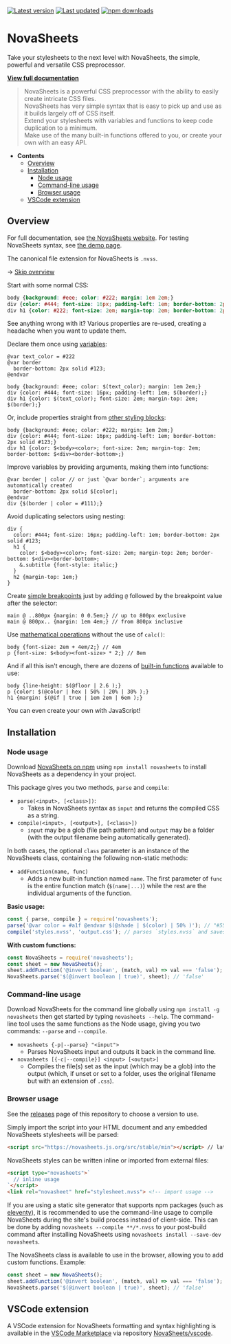 [![Latest version](https://img.shields.io/github/v/release/Nixinova/NovaSheets?label=latest%20version&style=flat-square)](https://github.com/Nixinova/NovaSheets/releases)
[![Last updated](https://img.shields.io/github/release-date/Nixinova/NovaSheets?label=updated&style=flat-square)](https://github.com/Nixinova/NovaSheets/releases)
[![npm downloads](https://img.shields.io/npm/dt/novasheets?logo=npm)](https://www.npmjs.com/package/novasheets)

# NovaSheets

Take your stylesheets to the next level with NovaSheets, the simple, powerful and versatile CSS preprocessor.

**[View full documentation](https://novasheets.js.org)**

> NovaSheets is a powerful CSS preprocessor with the ability to easily create intricate CSS files.<br>
> NovaSheets has very simple syntax that is easy to pick up and use as it builds largely off of CSS itself.<br>
> Extend your stylesheets with variables and functions to keep code duplication to a minimum.<br>
> Make use of the many built-in functions offered to you, or create your own with an easy API.

- **Contents**
  - [Overview](#overview)
  - [Installation](#installation)
    - [Node usage](#node-usage)
    - [Command-line usage](#command-line-usage)
    - [Browser usage](#browser-usage)
  - [VSCode extension](#vscode-extension)

## Overview

For full documentation, see [the NovaSheets website](https://novasheets.js.org/docs/).
For testing NovaSheets syntax, see [the demo page](https://novasheets.js.org/demo/).

The canonical file extension for NovaSheets is `.nvss`.

→ [Skip overview](#installation)

Start with some normal CSS:

```css
body {background: #eee; color: #222; margin: 1em 2em;}
div {color: #444; font-size: 16px; padding-left: 1em; border-bottom: 2px solid #123;}
div h1 {color: #222; font-size: 2em; margin-top: 2em; border-bottom: 2px solid #123;}
```

See anything wrong with it?
Various properties are re-used, creating a headache when you want to update them.

Declare them once using [variables](https://novasheets.js.org/docs/variables/):

```less
@var text_color = #222
@var border
  border-bottom: 2px solid #123;
@endvar

body {background: #eee; color: $(text_color); margin: 1em 2em;}
div {color: #444; font-size: 16px; padding-left: 1em; $(border);}
div h1 {color: $(text_color); font-size: 2em; margin-top: 2em; $(border);}
```

Or, include properties straight from [other styling blocks](https://novasheets.js.org/docs/objects/):

```less
body {background: #eee; color: #222; margin: 1em 2em;}
div {color: #444; font-size: 16px; padding-left: 1em; border-bottom: 2px solid #123;}
div h1 {color: $<body><color>; font-size: 2em; margin-top: 2em; border-bottom: $<div><border-bottom>;}
```

Improve variables by providing arguments, making them into functions:

```less
@var border | color // or just `@var border`; arguments are automatically created
  border-bottom: 2px solid $[color];
@endvar
div {$(border | color = #111);}
```

Avoid duplicating selectors using nesting:

```less
div {
  color: #444; font-size: 16px; padding-left: 1em; border-bottom: 2px solid #123;
  h1 {
    color: $<body><color>; font-size: 2em; margin-top: 2em; border-bottom: $<div><border-bottom>;
    &.subtitle {font-style: italic;}
  }
  h2 {margin-top: 1em;}
}
```

Create [simple breakpoints](https://novasheets.js.org/docs/selectors/#simple-breakpoints) just by adding `@` followed by the breakpoint value after the selector:

```less
main @ ..800px {margin: 0 0.5em;} // up to 800px exclusive
main @ 800px.. {margin: 1em 4em;} // from 800px inclusive
```

Use [mathematical operations](https://novasheets.js.org/docs/operators/) without the use of `calc()`:

```less
body {font-size: 2em + 4em/2;} // 4em
p {font-size: $<body><font-size> * 2;} // 8em
```

And if all this isn't enough, there are dozens of [built-in functions](https://novasheets.js.org/docs/builtin-functions/) available to use:

```less
body {line-height: $(@floor | 2.6 );}
p {color: $(@color | hex | 50% | 20% | 30% );}
h1 {margin: $(@if | true | 1em 2em | 6em );}
```

You can even create your own with JavaScript!

## Installation

### Node usage

Download [NovaSheets on npm](https://www.npmjs.com/package/novasheets) using `npm install novasheets` to install NovaSheets as a dependency in your project.

This package gives you two methods, `parse` and `compile`:

- `parse(<input>, [<class>])`:
  - Takes in NovaSheets syntax as `input` and returns the compiled CSS as a string.
- `compile(<input>, [<output>], [<class>])`
  - `input` may be a glob (file path pattern) and `output` may be a folder (with the output filename being automatically generated).

In both cases, the optional `class` parameter is an instance of the NovaSheets class, containing the following non-static methods:
- `addFunction(name, func)`
  - Adds a new built-in function named `name`. The first parameter of `func` is the entire function match (`$(name|...)`) while the rest are the individual arguments of the function.

**Basic usage:**
```js
const { parse, compile } = require('novasheets');
parse('@var color = #a1f @endvar $(@shade | $(color) | 50% )'); // "#55087f"
compile('styles.nvss', 'output.css'); // parses `styles.nvss` and saves it to `output.css`
```

**With custom functions:**
```js
const NovaSheets = require('novasheets');
const sheet = new NovaSheets();
sheet.addFunction('@invert boolean', (match, val) => val === 'false');
NovaSheets.parse('$(@invert boolean | true)', sheet); // 'false'
```

### Command-line usage

Download NovaSheets for the command line globally using `npm install -g novasheets` then get started by typing `novasheets --help`.
The command-line tool uses the same functions as the Node usage, giving you two commands: `--parse` and `--compile`.

- `novasheets {-p|--parse} "<input">`
  - Parses NovaSheets input and outputs it back in the command line.
- `novasheets [{-c|--compile}] <input> [<output>]`
  - Compiles the file(s) set as the input (which may be a glob) into the output (which, if unset or set to a folder, uses the original filename but with an extension of `.css`).

### Browser usage

See the [releases](https://github.com/NovaSheets/NovaSheets/releases) page of this repository to choose a version to use.

Simply import the script into your HTML document and any embedded NovaSheets stylesheets will be parsed:
```html
<script src="https://novasheets.js.org/src/stable/min"></script> // latest stable release
```

NovaSheets styles can be written inline or imported from external files:
```html
<script type="novasheets">`
  // inline usage
`</script>
<link rel="novasheet" href="stylesheet.nvss"> <!-- import usage -->
```

If you are using a static site generator that supports npm packages (such as [eleventy](https://github.com/11ty/eleventy)), it is recommended to use the command-line usage to compile NovaSheets during the site's build process instead of client-side.
This can be done by adding `novasheets --compile **/*.nvss` to your post-build command after installing NovaSheets using `novasheets install --save-dev novasheets`.

The NovaSheets class is available to use in the browser, allowing you to add custom functions. Example:
```js
const sheet = new NovaSheets();
sheet.addFunction('@invert boolean', (match, val) => val === 'false');
NovaSheets.parse('$(@invert boolean | true)', sheet); // 'false'
```

## VSCode extension
A VSCode extension for NovaSheets formatting and syntax highlighting is available in the [VSCode Marketplace](https://marketplace.visualstudio.com/items/Nixinova.novasheets) via repository [NovaSheets/vscode](https://github.com/NovaSheets/vscode).

